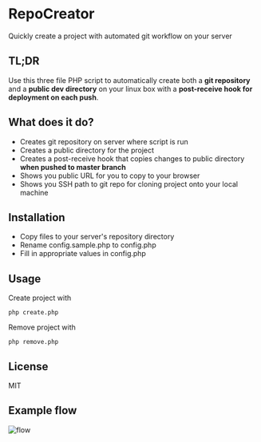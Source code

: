 RepoCreator
=========

Quickly create a project with automated git workflow on your server

TL;DR
-----------

Use this three file PHP script to automatically create both a **git repository** and a **public dev directory** on your linux box with a **post-receive hook for deployment on each push**.

What does it do?
-----------

* Creates git repository on server where script is run
* Creates a public directory for the project
* Creates a post-receive hook that copies changes to public directory **when pushed to master branch**
* Shows you public URL for you to copy to your browser
* Shows you SSH path to git repo for cloning project onto your local machine

Installation
--------------

* Copy files to your server's repository directory
* Rename config.sample.php to config.php
* Fill in appropriate values in config.php

Usage
--------------
Create project with
```
php create.php
```

Remove project with
```
php remove.php
```

License
----

MIT

Example flow
----

![flow](http://i.imgur.com/2rBzKb8.png "Flow")